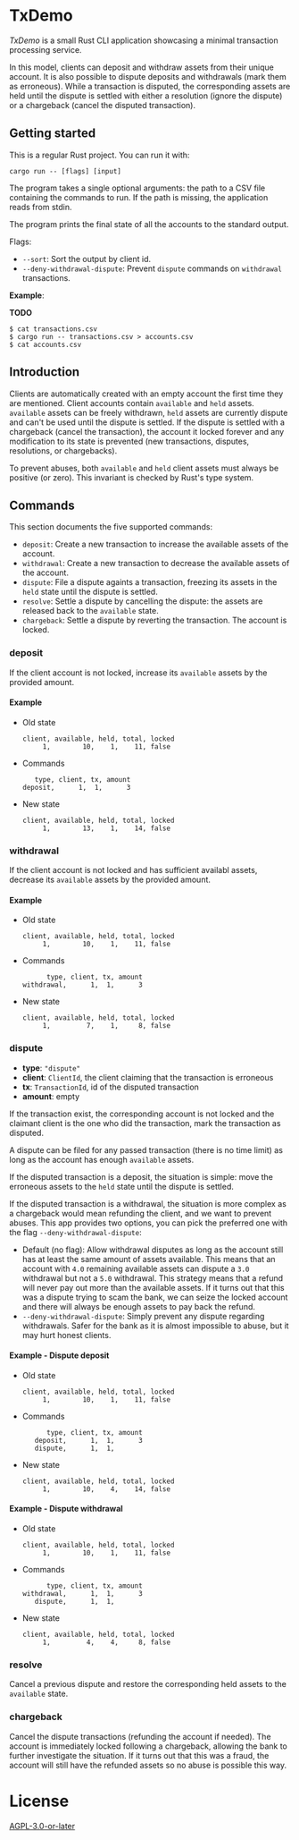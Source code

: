 # TxDemo

_TxDemo_ is a small Rust CLI application showcasing a minimal transaction processing service.

In this model, clients can deposit and withdraw assets from their unique account. It is also possible to dispute
deposits and withdrawals (mark them as erroneous). While a transaction is disputed, the corresponding assets are held
until the dispute is settled with either a resolution (ignore the dispute) or a chargeback (cancel the disputed
transaction).

## Getting started

This is a regular Rust project. You can run it with:

```
cargo run -- [flags] [input]
```

The program takes a single optional arguments: the path to a CSV file containing
the commands to run. If the path is missing, the application reads from stdin.

The program prints the final state of all the accounts to the standard output.

Flags:
- `--sort`: Sort the output by client id.
- `--deny-withdrawal-dispute`: Prevent `dispute` commands on `withdrawal` transactions.

**Example**:

**TODO**

```
$ cat transactions.csv
$ cargo run -- transactions.csv > accounts.csv
$ cat accounts.csv
```

## Introduction

Clients are automatically created with an empty account the first time they
are mentioned. Client accounts contain `available` and `held` assets.
`available` assets can be freely withdrawn, `held` assets are currently
dispute and can't be used until the dispute is settled. If the dispute is
settled with a chargeback (cancel the transaction), the account it locked forever
and any modification to its state is prevented (new transactions, disputes,
resolutions, or chargebacks).

To prevent abuses, both `available` and `held` client assets must always be
positive (or zero). This invariant is checked by Rust's type system.

## Commands

This section documents the five supported commands:

- `deposit`: Create a new transaction to increase the available assets of the account.
- `withdrawal`: Create a new transaction to decrease the available assets of the account.
- `dispute`: File a dispute againts a transaction, freezing its assets in the `held` state until the dispute is settled.
- `resolve`: Settle a dispute by cancelling the dispute: the assets are released back to the `available` state.
- `chargeback`: Settle a dispute by reverting the transaction. The account is locked.

### deposit

If the client account is not locked, increase its `available` assets by
the provided amount.

#### Example

- Old state

  ```
  client, available, held, total, locked
       1,        10,    1,    11, false
  ```

- Commands

  ```
     type, client, tx, amount
  deposit,      1,  1,      3
  ```
  
- New state

  ```
  client, available, held, total, locked
       1,        13,    1,    14, false
  ```

### withdrawal

If the client account is not locked and has sufficient availabl assets, decrease
its `available` assets by the provided amount.

#### Example

- Old state

  ```
  client, available, held, total, locked
       1,        10,    1,    11, false
  ```

- Commands

  ```
        type, client, tx, amount
  withdrawal,      1,  1,      3
  ```

- New state

  ```
  client, available, held, total, locked
       1,         7,    1,     8, false
  ```

### dispute

- **type**: `"dispute"`
- **client**: `ClientId`, the client claiming that the transaction is erroneous
- **tx**: `TransactionId`, id of the disputed transaction
- **amount**: empty

If the transaction exist, the corresponding account is not locked and the
claimant client is the one who did the transaction, mark the transaction as
disputed.

A dispute can be filed for any passed transaction (there is no time limit)
as long as the account has enough `available` assets.

If the disputed transaction is a deposit, the situation is simple: move the
erroneous assets to the `held` state until the dispute is settled.

If the disputed transaction is a withdrawal, the situation is more complex as
a chargeback would mean refunding the client, and we want to prevent abuses.
This app provides two options, you can pick the preferred one with the
flag `--deny-withdrawal-dispute`:
- Default (no flag): Allow withdrawal disputes as long as the account still has
  at least the same amount of assets available. This means that an account
  with `4.0` remaining available assets can dispute a `3.0` withdrawal but not
  a `5.0` withdrawal. This strategy means that a refund will never pay out more
  than the available assets. If it turns out that this was a dispute trying to
  scam the bank, we can seize the locked account and there will always be enough
  assets to pay back the refund.
- `--deny-withdrawal-dispute`: Simply prevent any dispute regarding withdrawals.
  Safer for the bank as it is almost impossible to abuse, but it may hurt honest
  clients.

#### Example - Dispute deposit

- Old state

  ```
  client, available, held, total, locked
       1,        10,    1,    11, false
  ```

- Commands

  ```
        type, client, tx, amount
     deposit,      1,  1,      3
     dispute,      1,  1,
  ```

- New state

  ```
  client, available, held, total, locked
       1,        10,    4,    14, false
  ```

#### Example - Dispute withdrawal

- Old state

  ```
  client, available, held, total, locked
       1,        10,    1,    11, false
  ```

- Commands

  ```
        type, client, tx, amount
  withdrawal,      1,  1,      3
     dispute,      1,  1,
  ```

- New state

  ```
  client, available, held, total, locked
       1,         4,    4,     8, false
  ```

### resolve

Cancel a previous dispute and restore the corresponding held assets to the
`available` state.

### chargeback

Cancel the dispute transactions (refunding the account if needed).
The account is immediately locked following a chargeback, allowing the bank
to further investigate the situation. If it turns out that this was a fraud,
the account will still have the refunded assets so no abuse is possible
this way.

# License

[AGPL-3.0-or-later](./LICENSE.md)

